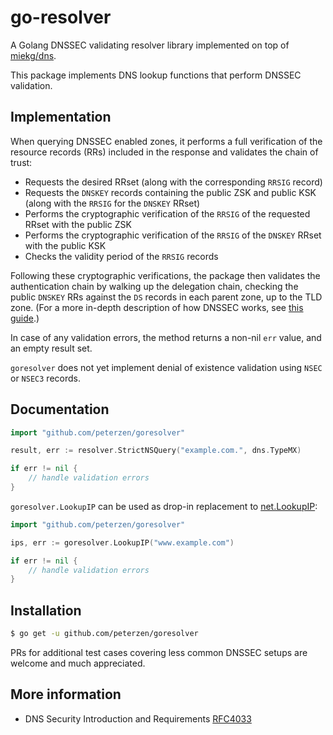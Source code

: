 go-resolver
===============

A Golang DNSSEC validating resolver library implemented on top of [miekg/dns](https://github.com/miekg/dns).


This package implements DNS lookup functions that perform DNSSEC validation.  

## Implementation

When querying DNSSEC enabled zones, it performs a full verification of the resource records (RRs) included in the response and validates the chain of trust:

* Requests the desired RRset (along with the corresponding `RRSIG` record)
* Requests the `DNSKEY` records containing the public ZSK and public KSK (along with the `RRSIG` for the `DNSKEY` RRset)
* Performs the cryptographic verification of the `RRSIG` of the requested RRset with the public ZSK
* Performs the cryptographic verification of the `RRSIG` of the `DNSKEY` RRset with the public KSK
* Checks the validity period of the `RRSIG` records

Following these cryptographic verifications, the package then validates the authentication chain by walking up the delegation chain, checking the public `DNSKEY` RRs against the `DS` records in each parent zone, up to the TLD zone.  (For a more in-depth description of how DNSSEC works, see [this guide](https://www.cloudflare.com/dns/dnssec/how-dnssec-works/).)

In case of any validation errors, the method returns a non-nil `err` value, and an empty result set.  

`goresolver` does not yet implement denial of existence validation using `NSEC` or `NSEC3` records.

## Documentation

```Go
import "github.com/peterzen/goresolver"

result, err := resolver.StrictNSQuery("example.com.", dns.TypeMX)

if err != nil {
	// handle validation errors
}
```
`goresolver.LookupIP` can be used as drop-in replacement to [net.LookupIP](https://golang.org/pkg/net/#LookupIP):

```Go
import "github.com/peterzen/goresolver"

ips, err := goresolver.LookupIP("www.example.com")

if err != nil {
	// handle validation errors
}
```

## Installation

```bash
$ go get -u github.com/peterzen/goresolver
```

PRs for additional test cases covering less common DNSSEC setups are welcome and much appreciated.

## More information

* DNS Security Introduction and Requirements [RFC4033](https://tools.ietf.org/html/rfc4033)
